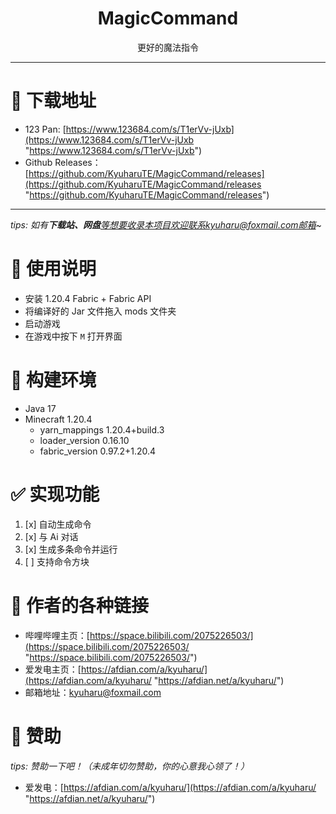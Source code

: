 <h1 align="center">MagicCommand</h1>

<div align="center">
更好的魔法指令
</div>

------------


# 💖 下载地址
- 123 Pan: [https://www.123684.com/s/T1erVv-jUxb](https://www.123684.com/s/T1erVv-jUxb "https://www.123684.com/s/T1erVv-jUxb")
- Github Releases：[https://github.com/KyuharuTE/MagicCommand/releases](https://github.com/KyuharuTE/MagicCommand/releases "https://github.com/KyuharuTE/MagicCommand/releases")

------------

*tips: 如有**下载站、网盘**等想要收录本项目欢迎联系kyuharu@foxmail.com邮箱~*

# 📖 使用说明
- 安装 1.20.4 Fabric + Fabric API
- 将编译好的 Jar 文件拖入 mods 文件夹
- 启动游戏
- 在游戏中按下 `M` 打开界面

# 🔨 构建环境
- Java 17
- Minecraft 1.20.4
  - yarn_mappings 1.20.4+build.3
  - loader_version 0.16.10
  - fabric_version 0.97.2+1.20.4

# ✅ 实现功能
1. [x] 自动生成命令
2. [x] 与 Ai 对话
3. [x] 生成多条命令并运行
4. [ ] 支持命令方块

# 🔗 作者的各种链接
- 哔哩哔哩主页：[https://space.bilibili.com/2075226503/](https://space.bilibili.com/2075226503/ "https://space.bilibili.com/2075226503/")
- 爱发电主页：[https://afdian.com/a/kyuharu/](https://afdian.com/a/kyuharu/ "https://afdian.net/a/kyuharu/")
- 邮箱地址：kyuharu@foxmail.com

# 🧡 赞助
*tips: 赞助一下吧！（未成年切勿赞助，你的心意我心领了！）*
- 爱发电：[https://afdian.com/a/kyuharu/](https://afdian.com/a/kyuharu/ "https://afdian.net/a/kyuharu/")
